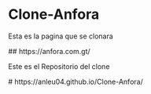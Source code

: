 # Clone-Anfora
<p>Esta es la pagina que se clonara</p>
## https://anfora.com.gt/

<p>Este es el Repositorio del clone</p>
# https://anleu04.github.io/Clone-Anfora/

